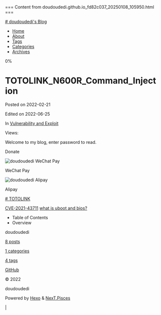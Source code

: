 === Content from doudoudedi.github.io_fd82c037_20250108_105950.html ===


[# doudoudedi's Blog](/)

* [Home](/)
* [About](/about/)
* [Tags](/tags/)
* [Categories](/categories/)
* [Archives](/archives/)

0%

# TOTOLINK\_N600R\_Command\_Injection

Posted on
2022-02-21

Edited on
2022-06-25

In
[Vulnerability and Exploit](/categories/Vulnerability-and-Exploit/)

Views:

Welcome to my blog, enter password to read.

Donate

![doudoudedi WeChat Pay](/images/wechatpay.png)

WeChat Pay

![doudoudedi Alipay](/images/alipay.png)

Alipay

[# TOTOLINK](/tags/TOTOLINK/)

[CVE-2021-43711](/2022/02/21/CVE-2021-43711/ "CVE-2021-43711")
[what is uboot and bios?](/2022/03/17/what-is-uboot-and-bios/ "what is uboot and bios?")

* Table of Contents
* Overview

doudoudedi

[8
posts](/archives/)

[1
categories](/categories/)

[4
tags](/tags/)

[GitHub](https://github.com/doudoudedi/ "GitHub → https://github.com/doudoudedi/")

©
2022

doudoudedi

Powered by [Hexo](https://hexo.io/) & [NexT.Pisces](https://pisces.theme-next.org/)

|



